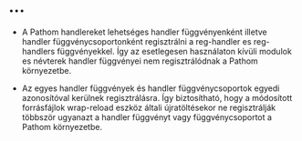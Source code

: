 
# ...
- A Pathom handlereket lehetséges handler függvényenként illetve handler
  függvénycsoportonként regisztrálni a reg-handler es reg-handlers függvényekkel.
  Így az esetlegesen használaton kívüli modulok es névterek handler függvényei
  nem regisztrálódnak a Pathom környezetbe.

- Az egyes handler függvények és handler függvénycsoportok egyedi azonosítóval
  kerülnek regisztrálásra. Így biztosítható, hogy a módosított forrásfájlok
  wrap-reload eszköz általi újratöltésekor ne regisztrálják többször ugyanazt
  a handler függvényt vagy függvénycsoportot a Pathom környezetbe.
